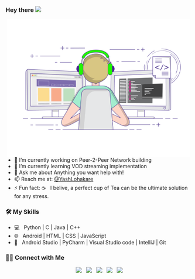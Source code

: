 
### Hey there <img src="https://media.giphy.com/media/hvRJCLFzcasrR4ia7z/giphy.gif" width="25px">
<!--
**theyashl/theyashl** is a ✨ _special_ ✨ repository because its `README.md` (this file) appears on your GitHub profile.

Here are some ideas to get you started:

- 🔭 I’m currently working on Website development using Django
- 🌱 I’m currently learning VOD streaming implementation
- 👯 I’m looking to collaborate on ...
- 🤔 I’m looking for help with ...
- 💬 Ask me about ...
- 📫 How to reach me: ...
- 😄 Pronouns: ...
- ⚡ Fun fact: ...
-->
<img align="right" alt="GIF" src="https://raw.githubusercontent.com/devSouvik/devSouvik/master/gif3.gif" width="500"/>

- 🔭 I’m currently working on Peer-2-Peer Network building
- 🌱 I’m currently learning VOD streaming implementation
- 💬 Ask me about Anything you want help with!
- 📫 Reach me at: <a href="https://twitter.com/YashLohakare">@YashLohakare</a>
- ⚡ Fun fact: ☕ &nbsp; I belive, a perfect cup of Tea can be the ultimate solution for any stress. 

<h3>🛠 My Skills</h3>

- 💻 &nbsp; Python | C | Java | C++  
- 🌐 &nbsp; Android | HTML | CSS | JavaScript
- 🔧 &nbsp; Android Studio | PyCharm | Visual Studio code | IntelliJ | Git

<!--
- 💻 &nbsp; <img src="https://cdn.jsdelivr.net/npm/simple-icons@3.12.0/icons/python.svg" width="20px">Python | <img src="https://cdn.jsdelivr.net/npm/simple-icons@3.12.0/icons/c.svg" width="20px"> C | <img src="https://cdn.jsdelivr.net/npm/simple-icons@3.12.0/icons/java.svg" width="20px">Java | <img src="https://cdn.jsdelivr.net/npm/simple-icons@3.12.0/icons/cplusplus.svg" width="20px">C++  
- 🌐 &nbsp; <img src="https://cdn.jsdelivr.net/npm/simple-icons@3.12.0/icons/android.svg" width="20px">Android | <img src="https://cdn.jsdelivr.net/npm/simple-icons@3.12.0/icons/html5.svg" width="20px">HTML | <img src="https://cdn.jsdelivr.net/npm/simple-icons@3.12.0/icons/css3.svg" width="20px">CSS | <img src="https://cdn.jsdelivr.net/npm/simple-icons@3.12.0/icons/javascript.svg" width="20px">JavaScript
- 🔧 &nbsp; <img src="https://cdn.jsdelivr.net/npm/simple-icons@3.12.0/icons/androidstudio.svg" width="20px">Android Studio | <img src="https://cdn.jsdelivr.net/npm/simple-icons@3.12.0/icons/pycharm.svg" width="20px">PyCharm | <img src="https://cdn.jsdelivr.net/npm/simple-icons@3.12.0/icons/visualstudiocode.svg" width="20px">Visual Studio code | <img src="https://cdn.jsdelivr.net/npm/simple-icons@3.12.0/icons/intellijidea.svg" width="20px">IntelliJ | <img src="https://cdn.jsdelivr.net/npm/simple-icons@3.12.0/icons/git.svg" width="20px">Git
<br>

<img align="center" src="https://github-readme-stats.vercel.app/api?username=theyashl&include_all_commits=true&count_private=true&show_icons=true&line_height=20&title_color=7A7ADB&icon_color=2234AE&text_color=D3D3D3&bg_color=0,000000,130F40" alt="theyashl's Github Stats">

</br>
-->
<h3> 🤝🏻 Connect with Me </h3>

<p align="center">
&nbsp; <a href="https://twitter.com/YashLohakare" target="_blank" rel="noopener noreferrer"><img src="https://img.icons8.com/plasticine/100/000000/twitter.png" width="50" /></a>  
&nbsp; <a href="https://www.instagram.com/theyashl/" target="_blank" rel="noopener noreferrer"><img src="https://img.icons8.com/plasticine/100/000000/instagram-new.png" width="50" /></a>  
&nbsp; <a href="https://www.linkedin.com/in/prathameshlohakare/" target="_blank" rel="noopener noreferrer"><img src="https://img.icons8.com/plasticine/100/000000/linkedin.png" width="50" /></a>
&nbsp; <a href="mailto:yashlohakare48@outlook.com" target="_blank" rel="noopener noreferrer"><img src="https://img.icons8.com/plasticine/100/000000/gmail.png"  width="50" /></a>
&nbsp; <a href="t.me/theyashl" target="_blank" rel="noopener noreferrer"><img src="https://img.icons8.com/plasticine/100/000000/telegram-app.png"  width="50" /></a>
</p>
